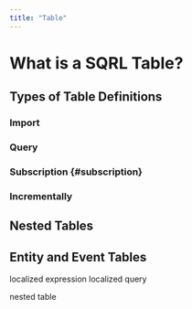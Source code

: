 ```yaml
---
title: "Table"
---
```


# What is a SQRL Table?

## Types of Table Definitions

### Import

### Query

### Subscription {#subscription}

### Incrementally



## Nested Tables


## Entity and Event Tables

localized expression
localized query

nested table